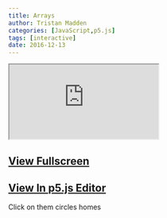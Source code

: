 ```yaml
---
title: Arrays
author: Tristan Madden
categories: [JavaScript,p5.js]
tags: [interactive]
date: 2016-12-13
---
```

<div class="iframe-wrapper-1-1">
 <iframe src="https://editor.p5js.org/Berkanan/full/N1D57wMqV"></iframe>
</div>
<h2><a href="https://editor.p5js.org/Berkanan/full/N1D57wMqV" target="_blank">View Fullscreen</a>
</h2>
<h2><a href="https://editor.p5js.org/Berkanan/sketches/N1D57wMqV">View In p5.js Editor</a></h2>
Click on them circles homes